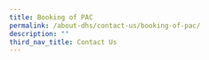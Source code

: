 ```yaml
---
title: Booking of PAC
permalink: /about-dhs/contact-us/booking-of-pac/
description: ""
third_nav_title: Contact Us
---
```

